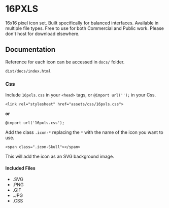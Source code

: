 # 16PXLS

16x16 pixel icon set. Built specifically for balanced interfaces. Available in multiple file types. Free to use for both Commercial and Public work. Please don't host for download elsewhere.

## Documentation

Reference for each icon can be accessed in `docs/` folder.

`dist/docs/index.html`

### Css

Include `16pxls.css` in your `<head>` tags, or `@import url('');` in your Css.

`<link rel="stylesheet" href="assets/css/16pxls.css">`

**or**

`@import url('16pxls.css');`

Add the class `.icon-*` replacing the `*` with the name of the icon you want to use.

`<span class=".icon-Skull"></span>`

This will add the icon as an SVG background image.

#### Included Files

- .SVG
- .PNG
- .GIF
- .JPG
- .CSS
